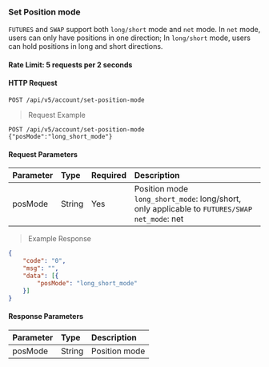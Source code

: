 ### Set Position mode

`FUTURES` and `SWAP` support both `long/short` mode and `net` mode. In `net` mode, users can only have positions in one direction; In `long/short` mode, users can hold positions in long and short directions.

#### Rate Limit: 5 requests per 2 seconds

#### HTTP Request

`POST /api/v5/account/set-position-mode`


> Request Example

```wiki
POST /api/v5/account/set-position-mode
{"posMode":"long_short_mode"}

```

#### Request Parameters

| Parameter  | Type | Required | Description                                                       |
| :------ | :------- | :------- | :--------------------------------------------------------- |
| posMode | String   | Yes       | Position mode<br>`long_short_mode`: long/short, only applicable to `FUTURES/SWAP`<br/>`net_mode`: net |


> Example Response

```json
{
	"code": "0",
	"msg": "",
	"data": [{
		"posMode": "long_short_mode"
	}]
}
```


#### Response Parameters

| Parameter  | Type   | Description     |
| :------ | :----- | :------- |
| posMode | String | Position mode |



